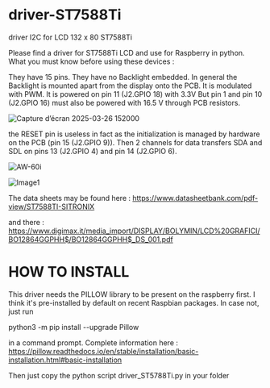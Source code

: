 # driver-ST7588Ti
driver I2C for LCD 132 x 80 ST7588Ti

Please find a driver for ST7588Ti LCD and use for Raspberry in python.
What you must know before using these devices :

They have 15 pins.
They have no Backlight embedded. In general the Backlight is mounted apart from the display onto the PCB. It is modulated with PWM.
It is powered on pin 11 (J2.GPIO 18) with 3.3V
But pin 1 and pin 10  (J2.GPIO 16) must also be powered with 16.5 V through PCB resistors.

![Capture d’écran 2025-03-26 152000](https://github.com/user-attachments/assets/6cd2a72b-ea2e-445a-938e-f9e54f03b725)

the RESET pin is useless in fact as the initialization is managed by hardware on the PCB (pin 15 (J2.GPIO 9)).
Then 2 channels for data transfers SDA and SDL on pins 13 (J2.GPIO 4) and pin 14 (J2.GPIO 6).

![AW-60i ](https://github.com/user-attachments/assets/036c5a92-7612-4f3e-97da-e4067c2e1561)

![Image1](https://github.com/user-attachments/assets/c55281dd-b286-48ab-beda-7a2a8743ba99)

The data sheets may be found here :
https://www.datasheetbank.com/pdf-view/ST7588TI-SITRONIX

and there :
https://www.digimax.it/media_import/DISPLAY/BOLYMIN/LCD%20GRAFICI/BO12864GGPHH$/BO12864GGPHH$_DS_001.pdf

# HOW TO INSTALL

This driver needs the PILLOW library to be present on the raspberry first. I think it's pre-installed by default on recent Raspbian packages. 
In case not,  just run

python3 -m pip install --upgrade Pillow

in a command prompt. Complete information here :
https://pillow.readthedocs.io/en/stable/installation/basic-installation.html#basic-installation

Then just copy the python script driver_ST5788Ti.py in your folder
